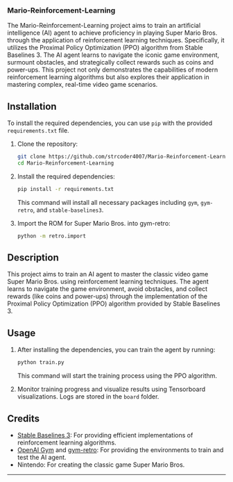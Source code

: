 ### Mario-Reinforcement-Learning

The Mario-Reinforcement-Learning project aims to train an artificial intelligence (AI) agent to achieve proficiency in playing Super Mario Bros. through the application of reinforcement learning techniques. Specifically, it utilizes the Proximal Policy Optimization (PPO) algorithm from Stable Baselines 3. The AI agent learns to navigate the iconic game environment, surmount obstacles, and strategically collect rewards such as coins and power-ups. This project not only demonstrates the capabilities of modern reinforcement learning algorithms but also explores their application in mastering complex, real-time video game scenarios.

## Installation

To install the required dependencies, you can use `pip` with the provided `requirements.txt` file.

1. Clone the repository:

   ```bash
   git clone https://github.com/strcoder4007/Mario-Reinforcement-Learning.git
   cd Mario-Reinforcement-Learning
   ```

2. Install the required dependencies:

   ```bash
   pip install -r requirements.txt
   ```

   This command will install all necessary packages including `gym`, `gym-retro`, and `stable-baselines3`.

3. Import the ROM for Super Mario Bros. into gym-retro:

   ```bash
   python -m retro.import
   ```

## Description

This project aims to train an AI agent to master the classic video game Super Mario Bros. using reinforcement learning techniques. The agent learns to navigate the game environment, avoid obstacles, and collect rewards (like coins and power-ups) through the implementation of the Proximal Policy Optimization (PPO) algorithm provided by Stable Baselines 3.

## Usage

1. After installing the dependencies, you can train the agent by running:

   ```bash
   python train.py
   ```

   This command will start the training process using the PPO algorithm.

2. Monitor training progress and visualize results using Tensorboard visualizations. Logs are stored in the `board` folder.

## Credits

- [Stable Baselines 3](https://github.com/DLR-RM/stable-baselines3): For providing efficient implementations of reinforcement learning algorithms.
- [OpenAI Gym](https://github.com/openai/gym) and [gym-retro](https://github.com/openai/retro): For providing the environments to train and test the AI agent.
- Nintendo: For creating the classic game Super Mario Bros.

---